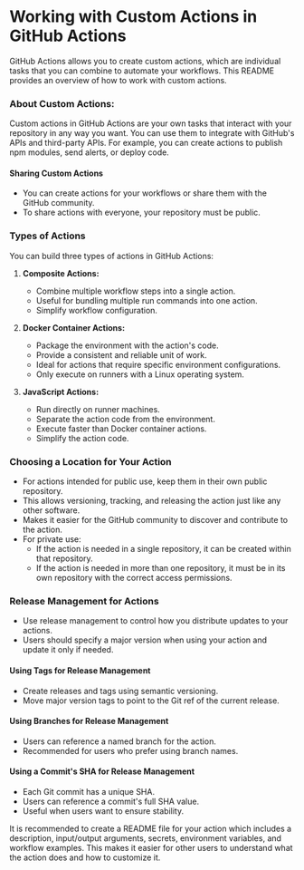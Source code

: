 # **Working with Custom Actions in GitHub Actions**

GitHub Actions allows you to create custom actions, which are individual tasks that you can combine to automate your workflows. This README provides an overview of how to work with custom actions.

### **About Custom Actions:**

Custom actions in GitHub Actions are your own tasks that interact with your repository in any way you want. You can use them to integrate with GitHub's APIs and third-party APIs. For example, you can create actions to publish npm modules, send alerts, or deploy code.

#### **Sharing Custom Actions**

- You can create actions for your workflows or share them with the GitHub community.
- To share actions with everyone, your repository must be public.

### **Types of Actions**

You can build three types of actions in GitHub Actions:

1. **Composite Actions:**
    - Combine multiple workflow steps into a single action.
    - Useful for bundling multiple run commands into one action.
    - Simplify workflow configuration.

2. **Docker Container Actions:**
    - Package the environment with the action's code.
    - Provide a consistent and reliable unit of work.
    - Ideal for actions that require specific environment configurations.
    - Only execute on runners with a Linux operating system.

3. **JavaScript Actions:**
    - Run directly on runner machines.
    - Separate the action code from the environment.
    - Execute faster than Docker container actions.
    - Simplify the action code.

### **Choosing a Location for Your Action**

- For actions intended for public use, keep them in their own public repository.
- This allows versioning, tracking, and releasing the action just like any other software.
- Makes it easier for the GitHub community to discover and contribute to the action.
- For private use:
  - If the action is needed in a single repository, it can be created within that repository.
  - If the action is needed in more than one repository, it must be in its own repository with the correct access permissions.

### **Release Management for Actions**

- Use release management to control how you distribute updates to your actions.
- Users should specify a major version when using your action and update it only if needed.

#### **Using Tags for Release Management**

- Create releases and tags using semantic versioning.
- Move major version tags to point to the Git ref of the current release.

#### **Using Branches for Release Management**

- Users can reference a named branch for the action.
- Recommended for users who prefer using branch names.

#### **Using a Commit's SHA for Release Management**

- Each Git commit has a unique SHA.
- Users can reference a commit's full SHA value.
- Useful when users want to ensure stability.

It is recommended to create a README file for your action which includes a description, input/output arguments, secrets, environment variables, and workflow examples. This makes it easier for other users to understand what the action does and how to customize it.